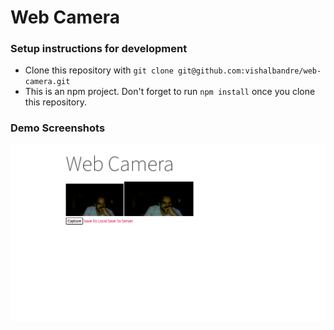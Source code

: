 # Web Camera

### Setup instructions for development
- Clone this repository with `git clone git@github.com:vishalbandre/web-camera.git`
- This is an npm project. Don't forget to run `npm install` once you clone this repository.

### Demo Screenshots
<img src="https://raw.githubusercontent.com/vishalbandre/web-camera/main/screenshots/web-camera.png" alt="Web Camera API Demo Screenshot" />